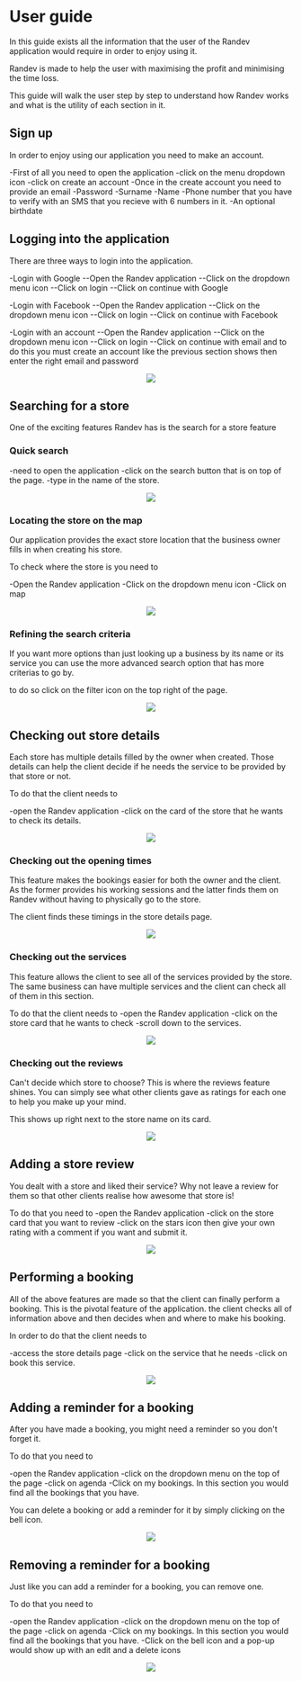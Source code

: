 # User guide

In this guide exists all the information that the user of the Randev application would require in order to enjoy using it.

Randev is made to help the user with maximising the profit and minimising the time loss.

This guide will walk the user step by step to understand how Randev works and what is the utility of each section in it.

## Sign up

In order to enjoy using our application you need to make an account.

-First of all you need to open the application
-click on the menu dropdown icon 
-click on create an account
   -Once in the create account you need to provide an email
   -Password
   -Surname
   -Name
   -Phone number that you have to verify with an SMS that you recieve with 6 numbers in it.
   -An optional birthdate

## Logging into the application

There are three ways to login into the application.

-Login with Google
 --Open the Randev application
 --Click on the dropdown menu icon
 --Click on login
 --Click on continue with Google

-Login with Facebook
 --Open the Randev application
 --Click on the dropdown menu icon
 --Click on login
 --Click on continue with Facebook

 -Login with an account
 --Open the Randev application
 --Click on the dropdown menu icon
 --Click on login
 --Click on continue with email and to do this you must create an account like the previous section shows then enter the right email and password

<p align="center"><img src=./img/Login.jpg><p>

## Searching for a store

One of the exciting features Randev has is the search for a store feature

### Quick search

  -need to open the application
  -click on the search button that is on top of the page.
  -type in the name of the store.

<p align="center"><img src=./img/search.jpg><p>

### Locating the store on the map

Our application provides the exact store location that the business owner fills in when creating his store.

To check where the store is you need to

 -Open the Randev application
 -Click on the dropdown menu icon
 -Click on map
 
<p align="center"><img src=./img/Location.png><p>

### Refining the search criteria

If you want more options than just looking up a business by its name or its service you can use the more advanced search option that has more criterias to go by.

to do so click on the filter icon on the top right of the page.

<p align="center"><img src=./img/AdvancedSearch.jpg><p>

## Checking out store details

Each store has multiple details filled by the owner when created. Those details can help the client decide if he needs the service to be provided by that store or not.

To do that the client needs to 

  -open the Randev application 
  -click on the card of the store that he wants to check its details.

<p align="center"><img src=./img/Details.png><p>

### Checking out the opening times

This feature makes the bookings easier for both the owner and the client. As the former provides his working sessions and the latter finds them on Randev without having to physically go to the store.

The client finds these timings in the store details page.

<p align="center"><img src=./img/WorkHours.png><p>

### Checking out the services

This feature allows the client to see all of the services provided by the store. The same business can have multiple services and the client can check all of them in this section.

To do that the client needs to 
  -open the Randev application
  -click on the store card that he wants to check
  -scroll down to the services. 

<p align="center"><img src=./img/services.png><p>

### Checking out the reviews

Can't decide which store to choose? This is where the reviews feature shines. You can simply see what other clients gave as ratings for each one to help you make up your mind.

This shows up right next to the store name on its card.

<p align="center"><img src=./img/ratings.png><p>

## Adding a store review

You dealt with a store and liked their service? Why not leave a review for them so that other clients realise how awesome that store is!

To do that you need to 
  -open the Randev application
  -click on the store card that you want to review
  -click on the stars icon then give your own rating with a comment if you want and submit it.

<p align="center"><img src=./img/review.png><p>

## Performing a booking

All of the above features are made so that the client can finally perform a booking. This is the pivotal feature of the application. the client checks all of information above and then decides when and where to make his booking.

In order to do that the client needs to 
  
  -access the store details page
  -click on the service that he needs 
  -click on book this service.

<p align="center"><img src=./img/book.png><p>

## Adding a reminder for a booking

After you have made a booking, you might need a reminder so you don't forget it.

To do that you need to 

  -open the Randev application
  -click on the dropdown menu on the top of the page
  -click on agenda
  -Click on my bookings. In this section you would find all the bookings that you have.

You can delete a booking or add a reminder for it by simply clicking on the bell icon.

<p align="center"><img src=./img/Rmeinder.png><p>

## Removing a reminder for a booking

Just like you can add a reminder for a booking, you can remove one.

To do that you need to 

  -open the Randev application
  -click on the dropdown menu on the top of the page
  -click on agenda
  -Click on my bookings. In this section you would find all the bookings that you have.
  -Click on the bell icon and a pop-up would show up with an edit and a delete icons

<p align="center"><img src=./img/DeleteReminder.png><p>
